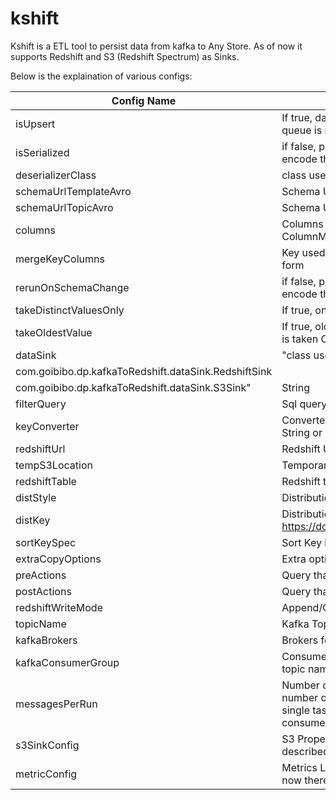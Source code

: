 # kshift

Kshift is a ETL tool to persist data from kafka to Any Store. As of now it supports Redshift and S3 (Redshift Spectrum) as Sinks.

Below is the explaination of various configs:

| Config Name  | Description | Type | Mandatory | Default |
| ------------ | ----------- | ---- | --------- | ------- |
| isUpsert | If true, data will be upserted. If false, data will be appended. Key on kafka queue is mandatory in this case as data is deduplicated using key only. | Boolean | No | false  |
| isSerialized | if false, processes the data as JSON. If true, uses the encoding class to encode the data. | Boolean | No | false  |
| deserializerClass | class used for deserializing the data in case of serialized data | String | No |  |
| schemaUrlTemplateAvro | Schema Url for template in case avro serialization | String | No |  |
| schemaUrlTopicAvro | Schema Url for topic in case avro serialization | String | No |  |
| columns | Columns being processed from the data. It wil be array of objects ColumnMapping. Column Mapping described later in this section. | List[ColumnMapping] | No |  |
| mergeKeyColumns | Key used in case of data upsert. Multiple columns can be provided in list form | List[String] | No |  |
| rerunOnSchemaChange | if false, processes the data as JSON. If true, uses the encoding class to encode the data. |  |  |  |
| takeDistinctValuesOnly | If true, only the distinct value are taken from kafka for a run. | Boolean | No | false  |
| takeOldestValue | If true, oldest value is taken from kafka for a run. In case false latest value is taken Only used when isUpsert or takeDistinctValuesOnly is true | Boolean | No | false  |
| dataSink | "class used for dataSink. For now there are just 2 classes : |
| com.goibibo.dp.kafkaToRedshift.dataSink.RedshiftSink |
| com.goibibo.dp.kafkaToRedshift.dataSink.S3Sink" | String | Yes |  |
| filterQuery | Sql query that can be used to enrich the data during processing only. | String | No |  |
| keyConverter | Converter used to get value from String. As of now, key can either be String or  |  |  |  |
| redshiftUrl | Redshift URL for dumping the data. | String | Yes |  |
| tempS3Location | Temporary S3 location for loading the data Redshift. |  |  |  |
| redshiftTable | Redshift table to which we need to dump data. | String | Yes |  |
| distStyle | Distribution Style in Redshift. | String | Yes |  |
| distKey | Distribution Key in Redshift in case distStyle is set to KEY. https://docs.aws.amazon.com/redshift/latest/dg/c_choosing_dist_sort.html | String | No |  |
| sortKeySpec | Sort Key in Redshift. To be given with Sort type. | String | No |  |
| extraCopyOptions | Extra options for redshift copy. | String | Yes |  |
| preActions | Query that can be executed on redshift before loading the data. | String | No |  |
| postActions | Query that can be executed on redshift after loading the data. | String | No |  |
| redshiftWriteMode | Append/Overwrite | String | No | Append |
| topicName | Kafka Topic name to read from. | String | Yes |  |
| kafkaBrokers | Brokers for kafka. | String | Yes |  |
| kafkaConsumerGroup | Consumer group for kafka consumption.Auto created with table name and topic name in case not provided | String | No |  |
| messagesPerRun | Number of messages to be processed in single run. if it is less than the number of messages in kafka, then multiple runs will be executed for single task. In case no value is provided all the messages from kafka are consumed in single shot.  | Int | No |  |
| s3SinkConfig | S3 Properties for Sink to S3. It will be object of S3SinkConfig which is described in later sections. | Array[S3SinkConfig] | No |  |
| metricConfig | Metrics Logger Configs to record the metrics of the run and task. Right now there are 2 Metric Recorders: File and DynamoDB | MetricConfig | No | DynamoDB recorder |

